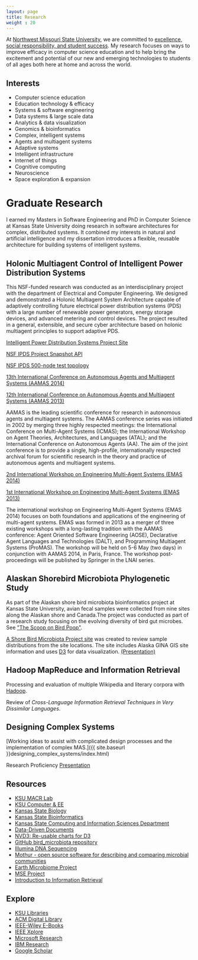 ```yaml
---
layout: page
title: Research
weight : 20
---
```


<p class="message">
  At <a href="http://www.nwmissouri.edu/"> Northwest Missouri State University</a>, 
  we are committed to <a href="http://www.nwmissouri.edu/aboutus/mission.htm"> excellence, social responsibility, and student success</a>. 
  My research focuses on ways to improve efficacy in computer science education and to help bring the excitement and potential of our
   new and emerging technologies to students of all ages both here at home and across the world.
    
</p>

## Interests

*	Computer science education
*   Education technology & efficacy
*	Systems & software engineering
*	Data systems & large scale data
*	Analytics & data visualization
*	Genomics & bioinformatics
*	Complex, intelligent systems
*	Agents and multiagent systems
*	Adaptive systems
*   Intelligent infrastructure
*   Internet of things
*	Cognitive computing
*   Neuroscience
*   Space exploration & expansion

# Graduate Research

<p class="message">
  I earned my Masters in Software Engineering and PhD in Computer Science at Kansas State University doing research in software architectures for complex, distributed systems.  
  It combined my interests in natural and artificial intelligence and my dissertation introduces a flexible, reusable architecture for building systems of intelligent systems.
</p>

## Holonic Multiagent Control of Intelligent Power Distribution Systems

This NSF-funded research was conducted as an interdisciplinary project with the department of Electrical and Computer Engineering. We designed and demonstrated a Holonic Multiagent System Architecture capable of adaptively controlling future electrical power distribution systems (PDS) with a large number of renewable power generators, energy storage devices, and advanced metering and control devices. The project resulted in a general, extensible, and secure cyber architecture based on holonic multiagent principles to support adaptive PDS.

[Intelligent Power Distribution Systems Project Site](http://ipds.cis.ksu.edu)

[NSF IPDS Project Snapshot API](http://people.cis.ksu.edu/~dmcase/ipds/javadoc/index.html)

[NSF IPDS 500-node test topology](http://people.cis.ksu.edu/~dmcase/designing_complex_systems/index.html)

[13th International Conference on Autonomous Agents and Multiagent Systems (AAMAS 2014)](http://aamas2014.lip6.fr/)

[12th International Conference on Autonomous Agents and Multiagent Systems (AAMAS 2013)](http://aamas2013.cs.umn.edu/)

AAMAS is the leading scientific conference for research in autonomous agents and multiagent systems. The AAMAS conference series was initiated in 2002 by merging three highly respected meetings: the International Conference on Multi-Agent Systems (ICMAS); the International Workshop on Agent Theories, Architectures, and Languages (ATAL); and the International Conference on Autonomous Agents (AA). The aim of the joint conference is to provide a single, high-profile, internationally respected archival forum for scientific research in the theory and practice of autonomous agents and multiagent systems.

[2nd International Workshop on Engineering Multi-Agent Systems (EMAS 2014)](http://emas14.wordpress.com/)

[1st International Workshop on Engineering Multi-Agent Systems (EMAS 2013)](http://emas2013.otago.ac.nz/)

The international workshop on Engineering Multi-Agent Systems (EMAS 2014) focuses on both foundations and applications of the engineering of multi-agent systems. EMAS was formed in 2013 as a merger of three existing workshops with a long-lasting tradition with the AAMAS conference: Agent Oriented Software Engineering (AOSE), Declarative Agent Languages and Technologies (DALT), and Programming Multiagent Systems (ProMAS). The workshop will be held on 5-6 May (two days) in conjunction with AAMAS 2014, in Paris, France. The workshop post-proceedings will be published by Springer in the LNAI series.

## Alaskan Shorebird Microbiota Phylogenetic Study

As part of the Alaskan shore bird microbiota bioinformatics project at Kansas State University, avian fecal samples were collected from nine sites along the Alaskan shore and Canada.The project was conducted as part of a research study focusing on the evolving diversity of bird gut microbes. See ["The Scoop on Bird Poop"](http://phys.org/news/2013-05-scoop-bird-poop-evolving-diversity.html).

[A Shore Bird Microbiota Project site](http://ksucase.github.io/bird_microbiota) was created to review sample distributions from the site locations. The site includes Alaska GINA GIS site information and uses [D3](http://d3js.org/) for data visualization. [(Presentation)](http://ksucase.github.io/bird_microbiota/presentation/cisbio734_shorebird_microbiota_presentation.pdf)

## Hadoop MapReduce and Information Retrieval

Processing and evaluation of multiple Wikipedia and literary corpora with [Hadoop](http://hadoop.apache.org/).

Review of _Cross-Language Information Retrieval Techniques in Very Dissimilar Languages_.

## Designing Complex Systems

[Working ideas to assist with complicated design processes and the implementation of complex MAS.]({{ site.baseurl }}designing_complex_systems/index.html)

Research Proficiency [Presentation](https://docs.google.com/presentation/d/1SNcblAhIPkRNfGeA6sZ9HNqft8jiomblQIf6OROt0oM/pub?start=false&loop=false&delayms=3000)


## Resources 

*   [KSU MACR Lab](http://macr.cis.ksu.edu)
*   [KSU Computer & EE](http://sustain.ece.ksu.edu/)
*   [Kansas State Biology](http://www.k-state.edu/biology/)
*   [Kansas State Bioinformatics](http://bioinformatics.k-state.edu/)
*   [Kansas State Computing and Information Sciences Department](http://cis.ksu.edu)
*   [Data-Driven Documents](http://d3js.org/)
*   [NVD3: Re-usable charts for D3](http://nvd3.org/)
*   [GitHub bird_microbiota repository](https://github.com/ksucase/bird_microbiota)
*   [Illumina DNA Sequencing](http://www.illumina.com/applications/sequencing/dna_sequencing.ilmn)
*   [Mothur - open source software for describing and comparing microbial communities](http://www.mothur.org/)
*   [Earth Microbiome Project](http://www.microbio.me/emp/)
*   [MSE Project](http://sites.google.com/site/casemse/)
*   [Introduction to Information Retrieval](http://nlp.stanford.edu/IR-book/)

## Explore

*   [KSU Libraries](http://www.lib.k-state.edu/)
*   [ACM Digital Library](http://dl.acm.org/)
*   [IEEE-Wiley E-Books](http://www.ieee.org/publications_standards/publications/subscriptions/prod/ieee_wiley_ebook.html)
*   [IEEE Xplore](http://ieeexplore.ieee.org/Xplore/home.jsp)
*   [Microsoft Research](http://research.microsoft.com/en-us/)
*   [IBM Research](http://www.research.ibm.com/)
*   [Google Scholar](https://scholar.google.com/)


